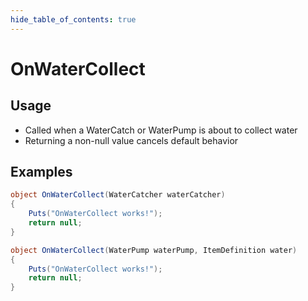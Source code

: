 ```yaml
---
hide_table_of_contents: true
---
```


# OnWaterCollect

## Usage

* Called when a WaterCatch or WaterPump is about to collect water
* Returning a non-null value cancels default behavior

## Examples

```csharp title=""
object OnWaterCollect(WaterCatcher waterCatcher)
{
    Puts("OnWaterCollect works!");
    return null;
}
```

```csharp title=""
object OnWaterCollect(WaterPump waterPump, ItemDefinition water)
{
    Puts("OnWaterCollect works!");
    return null;
}
```
